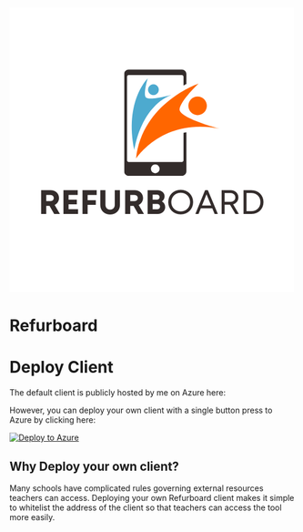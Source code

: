 ![A smart phone with two blue and orange people leaping out of the screen. Below is the text Refurboard.](assets/logo.png)
# Refurboard

# Deploy Client

The default client is publicly hosted by me on Azure here:

However, you can deploy your own client with a single button press to Azure by clicking here:

[![Deploy to Azure](https://aka.ms/deploytoazurebutton)](https://portal.azure.com/#create/Microsoft.Template/uri/https%3A%2F%2Fraw.githubusercontent.com%2Fkevinl95%2FRefurboard%2Frefs%2Fheads%2Fmain%2Fazuredeploy.json)

## Why Deploy your own client?

Many schools have complicated rules governing external resources teachers can access. Deploying your own Refurboard client makes it simple to whitelist the address of the client so that teachers can access the tool more easily.